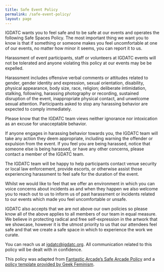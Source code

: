 ```yaml
---
title: Safe Event Policy
permalink: /safe-event-policy/
layout: page
---
```


IGDATC wants you to feel safe and to be safe at our events and operates the following Safe Spaces Policy. The most important thing we want you to know is that if something or someone makes you feel uncomfortable at one of our events, no matter how minor it seems, you can report it to us.

Harassment of event participants, staff or volunteers at IGDATC events will not be tolerated and anyone violating this policy at our events may be be expelled.

Harassment includes offensive verbal comments or attitudes related to gender, gender identity and expression, sexual orientation, disability, physical appearance, body size, race, religion; deliberate intimidation, stalking, following, harassing photography or recording, sustained disruption of the event, inappropriate physical contact, and unwelcome sexual attention. Participants asked to stop any harassing behavior are expected to comply immediately.

Please know that the IGDATC team views neither ignorance nor intoxication as an excuse for unacceptable behavior.

If anyone engages in harassing behavior towards you, the IGDATC team will take any action they deem appropriate, including warning the offender or expulsion from the event. If you feel you are being harassed, notice that someone else is being harassed, or have any other concerns, please contact a member of the IGDATC team.

The IGDATC team will be happy to help participants contact venue security or local law enforcement, provide escorts, or otherwise assist those experiencing harassment to feel safe for the duration of the event.

Whilst we would like to feel that we offer an environment in which you can voice concerns about incidents as and when they happen we also welcome you to reach out to us to inform us of past harassment or incidents related to our events which made you feel uncomfortable or unsafe.

IGDATC also accepts that we are not above our own policies so please know all of the above applies to all members of our team in equal measure. We believe in protecting radical and free self-expression in the artwork that we showcase, however it is the utmost priority to us that our attendees feel safe and that we create a safe space in which to experience the work we curate.

You can reach us at igdatc@igdatc.org. All communication related to this policy will be dealt with in confidence.

This policy was adapted from [Fantastic Arcade’s Safe Arcade Policy](https://fantasticarcade.com/safespace/) and a [policy template provided by Geek Feminism](https://geekfeminism.wikia.org/wiki/Conference_anti-harassment/Policy).


